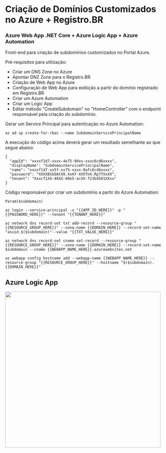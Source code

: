 # Criação de Domínios Customizados no Azure + Registro.BR
### Azure Web App .NET Core + Azure Logic App + Azure Automation

Front-end para criação de subdomínios customizados no Portal Azure.

Pré-requisitos para utilização:
- Criar um DNS Zone no Azure
- Apontar DNZ Zone para o Registro.BR
- Criação de Web App no Azure
- Configuração de Web App para exibição a partir do domínio registrado em Registro.BR
- Criar um Azure Automation
- Criar um Logic App
- Editar método "CreateSubdomain" no "HomeController" com o endpoint responsável pela criação do subdomínio.

Gerar um Service Principal para autenticação no Azure Automation:
```
az ad sp create-for-rbac --name SubdomainServicePrincipalName
```

A execução do código acima deverá gerar um resultado semelhante ao que segue abaixo:
```
{
  "appId": "xxxxf1d7-xxxx-4e75-9dxx-xxxc6cd6xxxx",
  "displayName": "SubdomainServicePrincipalName",
  "name": "xxxxf1d7-xx5f-xx75-xxxx-0afc6cd6xxxx",
  "password": "XXXXBSkDAtX8.XxH7-XXXTnX.Rp7fXxXX",
  "tenant": "Xxxcf1XX-46XX-40e5-acXX-f23b4501XXxx"
}
```

Código responsável por criar um subdomínio a partir do Azure Automation:
```
Param($subdomain)

az login --service-principal -u "{{APP_ID_HERE}}" -p "{{PASSWORD_HERE}}" --tenant "{{TENANT_HERE}}"

az network dns record-set txt add-record --resource-group "{{RESOURCE_GROUP_HERE}}" --zone-name {{DOMAIN_HERE}} --record-set-name "asuid.$($subdomain)"--value "{{TXT_VALUE_HERE}}"

az network dns record-set cname set-record --resource-group "{{RESOURCE_GROUP_HERE}}" --zone-name {{DOMAIN_HERE}} --record-set-name $subdomain --cname {{WEBAPP_NAME_HERE}}.azurewebsites.net

az webapp config hostname add --webapp-name {{WEBAPP_NAME_HERE}} --resource-group "{{RESOURCE_GROUP_HERE}}" --hostname "$($subdomain).{{DOMAIN_HERE}}"
```

## Azure Logic App

<img src="https://user-images.githubusercontent.com/15362349/142265258-3601834f-22d3-4f81-af1d-bdd71a771d9f.png" width="500">
